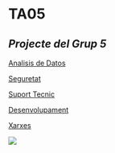 # TA05
***Projecte del Grup 5***
-
[Analisis de Datos](./IA_Analisisdedatos.md)

[Seguretat](./IA_DarkTracer.md)

[Suport Tecnic](./IA_SuportTecnic.md)

[Desenvolupament](./IA_desenvolupament.md)

[Xarxes](./IA_Xarxes.md)

![](https://geekland.eu/wp-content/uploads/2019/04/aprender-markdown.png)
